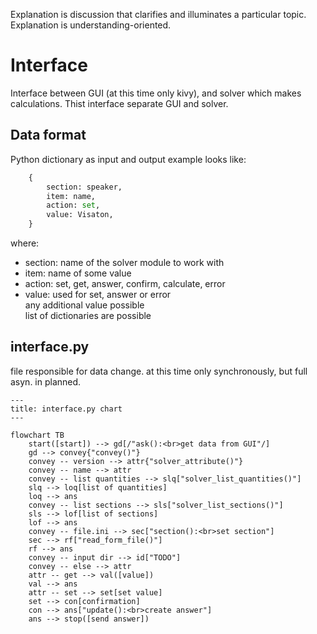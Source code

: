 Explanation is discussion that clarifies and illuminates a 
particular topic. Explanation is understanding-oriented.

# Interface
Interface between GUI (at this time only kivy), and solver which
makes calculations. Thist interface separate GUI and solver.

## Data format

Python dictionary as input and output
example looks like:
```python
    {
        section: speaker,
        item: name,
        action: set,
        value: Visaton,
    }
```
where:  
- section: name of the solver module to work with  
- item: name of some value  
- action: set, get, answer, confirm, calculate, error  
- value: used for set, answer or error  
any additional value possible  
list of dictionaries are possible

## interface.py
file responsible for data change.
at this time only synchronously, but full asyn. in planned.

```mermaid
---
title: interface.py chart
---

flowchart TB
    start([start]) --> gd[/"ask():<br>get data from GUI"/]
    gd --> convey{"convey()"}
    convey -- version --> attr{"solver_attribute()"}
    convey -- name --> attr
    convey -- list quantities --> slq["solver_list_quantities()"]
    slq --> loq[list of quantities]
    loq --> ans
    convey -- list sections --> sls["solver_list_sections()"]
    sls --> lof[list of sections]
    lof --> ans
    convey -- file.ini --> sec["section():<br>set section"]
    sec --> rf["read_form_file()"]
    rf --> ans
    convey -- input dir --> id["TODO"]
    convey -- else --> attr
    attr -- get --> val([value])
    val --> ans
    attr -- set --> set[set value]
    set --> con[confirmation]
    con --> ans["update():<br>create answer"]
    ans --> stop([send answer])
```
